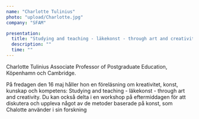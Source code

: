 ```yaml
---
name: "Charlotte Tulinius"
photo: "upload/Charlotte.jpg"
company: "SFAM"

presentation:
  title: "Studying and teaching - läkekonst - through art and creativity"
  description: ""
  time: ""  
---
```

Charlotte Tulinius Associate Professor of Postgraduate Education, Köpenhamn och Cambridge.

På fredagen den 16 maj håller hon en föreläsning  om kreativitet, konst, kunskap och kompetens: Studying and teaching - läkekonst - through art and creativity. Du kan också delta i en workshop på eftermiddagen för att diskutera och uppleva något av de metoder baserade på konst, som Chalotte använder i sin forskning
